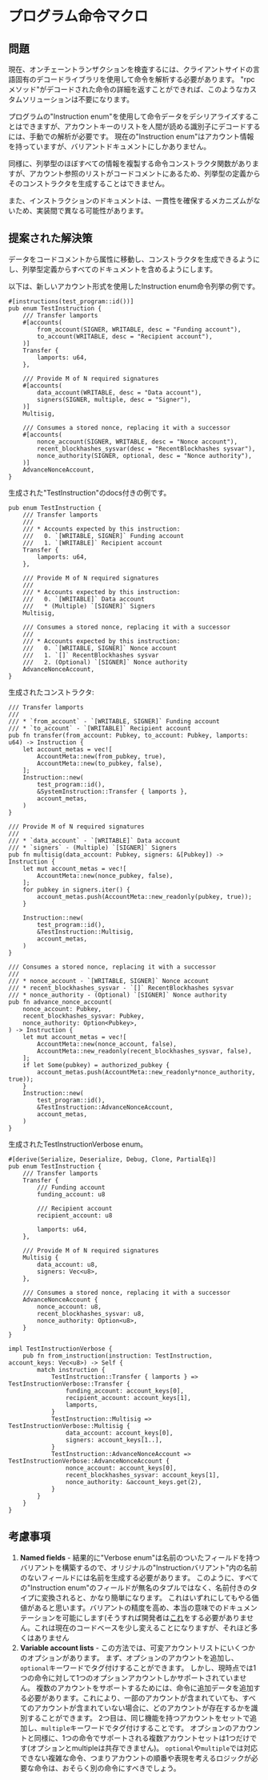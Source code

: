 # プログラム命令マクロ

## 問題

現在、オンチェーントランザクションを検査するには、クライアントサイドの言語固有のデコードライブラリを使用して命令を解析する必要があります。  "rpcメソッド"がデコードされた命令の詳細を返すことができれば、このようなカスタムソリューションは不要になります。

プログラムの"Instruction enum"を使用して命令データをデシリアライズすることはできますが、アカウントキーのリストを人間が読める識別子にデコードするには、手動での解析が必要です。 現在の"Instruction enum"はアカウント情報を持っていますが、バリアントドキュメントにしかありません。

同様に、列挙型のほぼすべての情報を複製する命令コンストラクタ関数がありますが、アカウント参照のリストがコードコメントにあるため、列挙型の定義からそのコンストラクタを生成することはできません。

また、インストラクションのドキュメントは、一貫性を確保するメカニズムがないため、実装間で異なる可能性があります。

## 提案された解決策

データをコードコメントから属性に移動し、コンストラクタを生成できるようにし、列挙型定義からすべてのドキュメントを含めるようにします。

以下は、新しいアカウント形式を使用したInstruction enum命令列挙の例です。

```rust,ignore
#[instructions(test_program::id())]
pub enum TestInstruction {
    /// Transfer lamports
    #[accounts(
        from_account(SIGNER, WRITABLE, desc = "Funding account"),
        to_account(WRITABLE, desc = "Recipient account"),
    )]
    Transfer {
        lamports: u64,
    },

    /// Provide M of N required signatures
    #[accounts(
        data_account(WRITABLE, desc = "Data account"),
        signers(SIGNER, multiple, desc = "Signer"),
    )]
    Multisig,

    /// Consumes a stored nonce, replacing it with a successor
    #[accounts(
        nonce_account(SIGNER, WRITABLE, desc = "Nonce account"),
        recent_blockhashes_sysvar(desc = "RecentBlockhashes sysvar"),
        nonce_authority(SIGNER, optional, desc = "Nonce authority"),
    )]
    AdvanceNonceAccount,
}
```

生成された"TestInstruction"のdocs付きの例です。
```rust,ignore
pub enum TestInstruction {
    /// Transfer lamports
    ///
    /// * Accounts expected by this instruction:
    ///   0. `[WRITABLE, SIGNER]` Funding account
    ///   1. `[WRITABLE]` Recipient account
    Transfer {
        lamports: u64,
    },

    /// Provide M of N required signatures
    ///
    /// * Accounts expected by this instruction:
    ///   0. `[WRITABLE]` Data account
    ///   * (Multiple) `[SIGNER]` Signers
    Multisig,

    /// Consumes a stored nonce, replacing it with a successor
    ///
    /// * Accounts expected by this instruction:
    ///   0. `[WRITABLE, SIGNER]` Nonce account
    ///   1. `[]` RecentBlockhashes sysvar
    ///   2. (Optional) `[SIGNER]` Nonce authority
    AdvanceNonceAccount,
}
```

生成されたコンストラクタ:
```rust,ignore
/// Transfer lamports
///
/// * `from_account` - `[WRITABLE, SIGNER]` Funding account
/// * `to_account` - `[WRITABLE]` Recipient account
pub fn transfer(from_account: Pubkey, to_account: Pubkey, lamports: u64) -> Instruction {
    let account_metas = vec![
        AccountMeta::new(from_pubkey, true),
        AccountMeta::new(to_pubkey, false),
    ];
    Instruction::new(
        test_program::id(),
        &SystemInstruction::Transfer { lamports },
        account_metas,
    )
}

/// Provide M of N required signatures
///
/// * `data_account` - `[WRITABLE]` Data account
/// * `signers` - (Multiple) `[SIGNER]` Signers
pub fn multisig(data_account: Pubkey, signers: &[Pubkey]) -> Instruction {
    let mut account_metas = vec![
        AccountMeta::new(nonce_pubkey, false),
    ];
    for pubkey in signers.iter() {
        account_metas.push(AccountMeta::new_readonly(pubkey, true));
    }

    Instruction::new(
        test_program::id(),
        &TestInstruction::Multisig,
        account_metas,
    )
}

/// Consumes a stored nonce, replacing it with a successor
///
/// * nonce_account - `[WRITABLE, SIGNER]` Nonce account
/// * recent_blockhashes_sysvar - `[]` RecentBlockhashes sysvar
/// * nonce_authority - (Optional) `[SIGNER]` Nonce authority
pub fn advance_nonce_account(
    nonce_account: Pubkey,
    recent_blockhashes_sysvar: Pubkey,
    nonce_authority: Option<Pubkey>,
) -> Instruction {
    let mut account_metas = vec![
        AccountMeta::new(nonce_account, false),
        AccountMeta::new_readonly(recent_blockhashes_sysvar, false),
    ];
    if let Some(pubkey) = authorized_pubkey {
        account_metas.push(AccountMeta::new_readonly*nonce_authority, true));
    }
    Instruction::new(
        test_program::id(),
        &TestInstruction::AdvanceNonceAccount,
        account_metas,
    )
}

```

生成されたTestInstructionVerbose enum。

```rust,ignore
#[derive(Serialize, Deserialize, Debug, Clone, PartialEq)]
pub enum TestInstruction {
    /// Transfer lamports
    Transfer {
        /// Funding account
        funding_account: u8

        /// Recipient account
        recipient_account: u8

        lamports: u64,
    },

    /// Provide M of N required signatures
    Multisig {
        data_account: u8,
        signers: Vec<u8>,
    },

    /// Consumes a stored nonce, replacing it with a successor
    AdvanceNonceAccount {
        nonce_account: u8,
        recent_blockhashes_sysvar: u8,
        nonce_authority: Option<u8>,
    }
}

impl TestInstructionVerbose {
    pub fn from_instruction(instruction: TestInstruction, account_keys: Vec<u8>) -> Self {
        match instruction {
            TestInstruction::Transfer { lamports } => TestInstructionVerbose::Transfer {
                funding_account: account_keys[0],
                recipient_account: account_keys[1],
                lamports,
            }
            TestInstruction::Multisig => TestInstructionVerbose::Multisig {
                data_account: account_keys[0],
                signers: account_keys[1..],
            }
            TestInstruction::AdvanceNonceAccount => TestInstructionVerbose::AdvanceNonceAccount {
                nonce_account: account_keys[0],
                recent_blockhashes_sysvar: account_keys[1],
                nonce_authority: &account_keys.get(2),
            }
        }
    }
}

```

## 考慮事項

1. **Named fields** - 結果的に"Verbose enum"は名前のついたフィールドを持つバリアントを構築するので、オリジナルの"Instructionバリアント"内の名前のないフィールドには名前を生成する必要があります。 このように、すべての"Instruction enum"のフィールドが無名のタプルではなく、名前付きのタイプに変換されると、かなり簡単になります。 これはいずれにしてもやる価値があると思います。バリアントの精度を高め、本当の意味でのドキュメンテーションを可能にします(そうすれば開発者は[これ](https://github.com/solana-labs/solana/blob/3aab13a1679ba2b7846d9ba39b04a52f2017d3e0/sdk/src/system_instruction.rs#L140)をする必要がありません。これは現在のコードベースを少し変えることになりますが、それほど多くはありません
2. **Variable account lists** - この方法では、可変アカウントリストにいくつかのオプションがあります。 まず、オプションのアカウントを追加し、`optional`キーワードでタグ付けすることができます。 しかし、現時点では1つの命令に対して1つのオプションアカウントしかサポートされていません。 複数のアカウントをサポートするためには、命令に追加データを追加する必要があります。これにより、一部のアカウントが含まれていても、すべてのアカウントが含まれていない場合に、どのアカウントが存在するかを識別することができます。 2つ目は、同じ機能を持つアカウントをセットで追加し、`multiple`キーワードでタグ付けすることです。 オプションのアカウントと同様に、1つの命令でサポートされる複数アカウントセットは1つだけです(オプションとmultipleは共存できません)。 `optional`や`multiple`では対応できない複雑な命令、つまりアカウントの順番や表現を考えるロジックが必要な命令は、おそらく別の命令にすべきでしょう。
